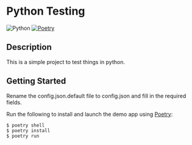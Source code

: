 # Python Testing

![Python](https://img.shields.io/badge/Python-v3.12-blue.svg?logo=python&longCache=true&logoColor=white&colorB=5e81ac&style=flat-square&colorA=4c566a)
[![Poetry](https://img.shields.io/endpoint?url=https://python-poetry.org/badge/v0.json)](https://python-poetry.org/)
## Description
This is a simple project to test things in python.

## Getting Started

Rename the config.json.default file to config.json and fill in the required fields.

Run the following to install and launch the demo app using [Poetry](https://python-poetry.org/):

```shell
$ poetry shell
$ poetry install
$ poetry run
```